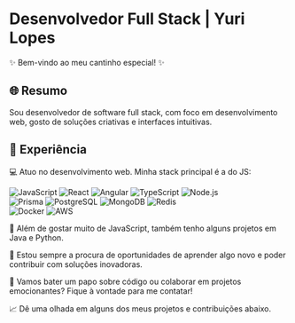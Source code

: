 # Desenvolvedor Full Stack | Yuri Lopes

✨ Bem-vindo ao meu cantinho especial! ✨

## 🌐 Resumo
  Sou desenvolvedor de software full stack, com foco em desenvolvimento web, gosto de soluções criativas e interfaces intuitivas.


## 💼 Experiência
💻 Atuo no desenvolvimento web. Minha stack principal é a do JS:

![JavaScript](https://img.shields.io/badge/JavaScript-%23F7DF1E.svg?&style=for-the-badge&logo=javascript&logoColor=white)
![React](https://img.shields.io/badge/React-%2320232a.svg?&style=for-the-badge&logo=react&logoColor=%2361DAFB)
![Angular](https://img.shields.io/badge/Angular-%23DD0031.svg?&style=for-the-badge&logo=angular&logoColor=white)
![TypeScript](https://img.shields.io/badge/TypeScript-%23007ACC.svg?&style=for-the-badge&logo=typescript&logoColor=white)
![Node.js](https://img.shields.io/badge/Node.js-%2343853D.svg?&style=for-the-badge&logo=node.js&logoColor=white)
<br>
![Prisma](https://img.shields.io/badge/Prisma-%232D3748.svg?&style=for-the-badge&logo=prisma&logoColor=white)
![PostgreSQL](https://img.shields.io/badge/PostgreSQL-%23316192.svg?&style=for-the-badge&logo=postgresql&logoColor=white)
![MongoDB](https://img.shields.io/badge/MongoDB-%234ea94b.svg?&style=for-the-badge&logo=mongodb&logoColor=white)
![Redis](https://img.shields.io/badge/Redis-%23DC382D.svg?&style=for-the-badge&logo=redis&logoColor=white)
<br>
![Docker](https://img.shields.io/badge/Docker-%232496ED.svg?&style=for-the-badge&logo=docker&logoColor=white)
![AWS](https://img.shields.io/badge/AWS-%23232F3E.svg?&style=for-the-badge&logo=amazon-aws&logoColor=white)

🚀 Além de gostar muito de JavaScript, também tenho alguns projetos em Java e Python.

🌟 Estou sempre a procura de oportunidades de aprender algo novo e poder contribuir com soluções inovadoras.

💬 Vamos bater um papo sobre código ou colaborar em projetos emocionantes? Fique à vontade para me contatar!

📈 Dê uma olhada em alguns dos meus projetos e contribuições abaixo.
